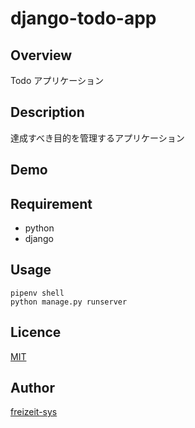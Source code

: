 # django-todo-app

## Overview

Todo アプリケーション

## Description

達成すべき目的を管理するアプリケーション

## Demo

## Requirement

- python
- django

## Usage

```
pipenv shell
python manage.py runserver
```

## Licence

[MIT](https://github.com/Freizeit-sys/django-todo-app/blob/main/LICENSE)

## Author

[freizeit-sys](https://github.com/Freizeit-sys)

